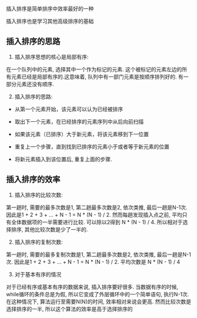 插入排序是简单排序中效率最好的一种

插入排序也是学习其他高级排序的基础

## 插入排序的思路

1. 插入排序思想的核心是局部有序:

在一个队列中的元素, 选择其中一个作为标记的元素. 这个被标记的元素左边的所有元素已经是局部有序的.这意味着, 队列中有一部门元素是按顺序排列好的. 有一部分元素还没有顺序.

2. 插入排序的思路:

- 从第一个元素开始，该元素可以认为已经被排序

- 取出下一个元素，在已经排序的元素序列中从后向前扫描

- 如果该元素（已排序）大于新元素，将该元素移到下一位置

- 重复上一个步骤，直到找到已排序的元素小于或者等于新元素的位置

- 将新元素插入到该位置后, 重复上面的步骤.

## 插入排序的效率

1. 插入排序的比较次数:

第一趟时, 需要的最多次数是1, 第二趟最多次数是2, 依次类推, 最后一趟是N-1次.
因此是1 + 2 + 3 + ... + N - 1 = N * (N - 1) / 2.
然而每趟发现插入点之前, 平均只有全体数据项的一半需要进行比较.
可以除以2得到 N * (N - 1) / 4. 所以相对于选择排序, 其他比较次数是少了一半的.

2. 插入排序的复制次数:

第一趟时, 需要的最多复制次数是1, 第二趟最多次数是2, 依次类推, 最后一趟是N-1次.
因此是1 + 2 + 3 + ... + N - 1 = N * (N - 1) / 2.
平均次数是 N * (N - 1) / 4

3. 对于基本有序的情况

对于已经有序或基本有序的数据来说, 插入排序要好很多.
当数据有序的时候, while循环的条件总是为假, 所以它变成了外层循环中的一个简单语句, 执行N-1次.
在这种情况下, 算法运行至需要N(N)的时间, 效率相对来说会更高.
然而比较次数是选择排序的一半, 所以这个算法的效率是高于选择排序的
